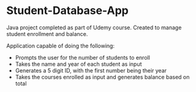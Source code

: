 # Student-Database-App

Java project completed as part of Udemy course. Created to manage student enrollment and balance.

Application capable of doing the following:
- Prompts the user for the number of students to enroll
- Takes the name and year of each student as input
- Generates a 5 digit ID, with the first number being their year
- Takes the courses enrolled as input and generates balance based on total
